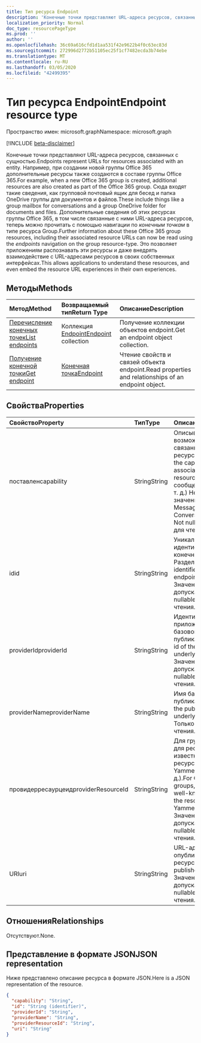 ```yaml
---
title: Тип ресурса Endpoint
description: 'Конечные точки представляют URL-адреса ресурсов, связанных с сущностью.  Например, при создании новой группы Office 365 дополнительные ресурсы также создаются в составе группы Office 365. Сюда входят такие сведения, как групповой почтовый ящик для бесед и папка OneDrive группы для документов и файлов. Дополнительные сведения об этих ресурсах группы Office 365, в том числе связанные с ними URL-адреса ресурсов, теперь можно прочитать с помощью навигации по *конечным точкам* в типе ресурса Group. Это позволяет приложениям распознавать эти ресурсы и даже внедрять взаимодействие с URL-адресами ресурсов в своих собственных интерфейсах. '
localization_priority: Normal
doc_type: resourcePageType
ms.prod: ''
author: ''
ms.openlocfilehash: 36c69a616cfd1d1aa531f42e9622b4f0c63ec83d
ms.sourcegitcommit: 272996d2772b51105ec25f1cf7482ecda3b74ebe
ms.translationtype: MT
ms.contentlocale: ru-RU
ms.lasthandoff: 03/05/2020
ms.locfileid: "42499395"
---
```

# <a name="endpoint-resource-type"></a><span data-ttu-id="eb973-107">Тип ресурса Endpoint</span><span class="sxs-lookup"><span data-stu-id="eb973-107">Endpoint resource type</span></span>

<span data-ttu-id="eb973-108">Пространство имен: microsoft.graph</span><span class="sxs-lookup"><span data-stu-id="eb973-108">Namespace: microsoft.graph</span></span>

[!INCLUDE [beta-disclaimer](../../includes/beta-disclaimer.md)]

<span data-ttu-id="eb973-109">Конечные точки представляют URL-адреса ресурсов, связанных с сущностью.</span><span class="sxs-lookup"><span data-stu-id="eb973-109">Endpoints represent URLs for resources associated with an entity.</span></span>  <span data-ttu-id="eb973-110">Например, при создании новой группы Office 365 дополнительные ресурсы также создаются в составе группы Office 365.</span><span class="sxs-lookup"><span data-stu-id="eb973-110">For example, when a new Office 365 group is created, additional resources are also created as part of the Office 365 group.</span></span> <span data-ttu-id="eb973-111">Сюда входят такие сведения, как групповой почтовый ящик для бесед и папка OneDrive группы для документов и файлов.</span><span class="sxs-lookup"><span data-stu-id="eb973-111">These include things like a group mailbox for conversations and a group OneDrive folder for documents and files.</span></span> <span data-ttu-id="eb973-112">Дополнительные сведения об этих ресурсах группы Office 365, в том числе связанные с ними URL-адреса ресурсов, теперь можно прочитать с помощью навигации по *конечным точкам* в типе ресурса Group.</span><span class="sxs-lookup"><span data-stu-id="eb973-112">Further information about these Office 365 group resources, including their associated resource URLs can now be read using the *endpoints* navigation on the group resource-type.</span></span> <span data-ttu-id="eb973-113">Это позволяет приложениям распознавать эти ресурсы и даже внедрять взаимодействие с URL-адресами ресурсов в своих собственных интерфейсах.</span><span class="sxs-lookup"><span data-stu-id="eb973-113">This allows applications to understand these resources, and even embed the resource URL experiences in their own experiences.</span></span> 

## <a name="methods"></a><span data-ttu-id="eb973-114">Методы</span><span class="sxs-lookup"><span data-stu-id="eb973-114">Methods</span></span>

| <span data-ttu-id="eb973-115">Метод</span><span class="sxs-lookup"><span data-stu-id="eb973-115">Method</span></span>           | <span data-ttu-id="eb973-116">Возвращаемый тип</span><span class="sxs-lookup"><span data-stu-id="eb973-116">Return Type</span></span>    |<span data-ttu-id="eb973-117">Описание</span><span class="sxs-lookup"><span data-stu-id="eb973-117">Description</span></span>|
|:---------------|:--------|:----------|
|[<span data-ttu-id="eb973-118">Перечисление конечных точек</span><span class="sxs-lookup"><span data-stu-id="eb973-118">List endpoints</span></span>](../api/group-list-endpoints.md) |<span data-ttu-id="eb973-119">Коллекция [Endpoint](endpoint.md)</span><span class="sxs-lookup"><span data-stu-id="eb973-119">[Endpoint](endpoint.md) collection</span></span>| <span data-ttu-id="eb973-120">Получение коллекции объектов endpoint.</span><span class="sxs-lookup"><span data-stu-id="eb973-120">Get an endpoint object collection.</span></span> |
|[<span data-ttu-id="eb973-121">Получение конечной точки</span><span class="sxs-lookup"><span data-stu-id="eb973-121">Get endpoint</span></span>](../api/endpoint-get.md) | [<span data-ttu-id="eb973-122">Конечная точка</span><span class="sxs-lookup"><span data-stu-id="eb973-122">Endpoint</span></span>](endpoint.md) |<span data-ttu-id="eb973-123">Чтение свойств и связей объекта endpoint.</span><span class="sxs-lookup"><span data-stu-id="eb973-123">Read properties and relationships of an endpoint object.</span></span>|

## <a name="properties"></a><span data-ttu-id="eb973-124">Свойства</span><span class="sxs-lookup"><span data-stu-id="eb973-124">Properties</span></span>
| <span data-ttu-id="eb973-125">Свойство</span><span class="sxs-lookup"><span data-stu-id="eb973-125">Property</span></span>     | <span data-ttu-id="eb973-126">Тип</span><span class="sxs-lookup"><span data-stu-id="eb973-126">Type</span></span>   |<span data-ttu-id="eb973-127">Описание</span><span class="sxs-lookup"><span data-stu-id="eb973-127">Description</span></span>|
|:---------------|:--------|:----------|
| <span data-ttu-id="eb973-128">поставлен</span><span class="sxs-lookup"><span data-stu-id="eb973-128">capability</span></span>     | <span data-ttu-id="eb973-129">String</span><span class="sxs-lookup"><span data-stu-id="eb973-129">String</span></span>  | <span data-ttu-id="eb973-130">Описывает возможность, связанную с этим ресурсом.</span><span class="sxs-lookup"><span data-stu-id="eb973-130">Describes the capability that is associated with this resource.</span></span> <span data-ttu-id="eb973-131">(например, сообщения, беседы и т. д.)  Не допускает значение null.</span><span class="sxs-lookup"><span data-stu-id="eb973-131">(e.g. Messages, Conversations, etc.)  Not nullable.</span></span> <span data-ttu-id="eb973-132">Только для чтения.</span><span class="sxs-lookup"><span data-stu-id="eb973-132">Read-only.</span></span> |
| <span data-ttu-id="eb973-133">id</span><span class="sxs-lookup"><span data-stu-id="eb973-133">id</span></span>             | <span data-ttu-id="eb973-134">String</span><span class="sxs-lookup"><span data-stu-id="eb973-134">String</span></span>  | <span data-ttu-id="eb973-135">Уникальный идентификатор для конечной точки; Разделе.</span><span class="sxs-lookup"><span data-stu-id="eb973-135">Unique identifier for the endpoint; Key.</span></span> <span data-ttu-id="eb973-136">Значение null не допускается.</span><span class="sxs-lookup"><span data-stu-id="eb973-136">Not nullable.</span></span> <span data-ttu-id="eb973-137">Только для чтения.</span><span class="sxs-lookup"><span data-stu-id="eb973-137">Read-only.</span></span>|
| <span data-ttu-id="eb973-138">providerId</span><span class="sxs-lookup"><span data-stu-id="eb973-138">providerId</span></span>     | <span data-ttu-id="eb973-139">String</span><span class="sxs-lookup"><span data-stu-id="eb973-139">String</span></span>  | <span data-ttu-id="eb973-140">Идентификатор приложения для базовой службы публикации.</span><span class="sxs-lookup"><span data-stu-id="eb973-140">Application id of the publishing underlying service.</span></span> <span data-ttu-id="eb973-141">Значение null не допускается.</span><span class="sxs-lookup"><span data-stu-id="eb973-141">Not nullable.</span></span> <span data-ttu-id="eb973-142">Только для чтения.</span><span class="sxs-lookup"><span data-stu-id="eb973-142">Read-only.</span></span>|
| <span data-ttu-id="eb973-143">providerName</span><span class="sxs-lookup"><span data-stu-id="eb973-143">providerName</span></span>   | <span data-ttu-id="eb973-144">String</span><span class="sxs-lookup"><span data-stu-id="eb973-144">String</span></span>  | <span data-ttu-id="eb973-145">Имя базовой службы публикации.</span><span class="sxs-lookup"><span data-stu-id="eb973-145">Name of the publishing underlying service.</span></span> <span data-ttu-id="eb973-146">Только для чтения.</span><span class="sxs-lookup"><span data-stu-id="eb973-146">Read-only.</span></span>|
| <span data-ttu-id="eb973-147">провидерресаурцеид</span><span class="sxs-lookup"><span data-stu-id="eb973-147">providerResourceId</span></span>|<span data-ttu-id="eb973-148">String</span><span class="sxs-lookup"><span data-stu-id="eb973-148">String</span></span>| <span data-ttu-id="eb973-149">Для групп Office 365 для ресурса задано известное имя ресурса (например, Yammer. Фидурл и т. д.).</span><span class="sxs-lookup"><span data-stu-id="eb973-149">For Office 365 groups, this is set to a well-known name for the resource (e.g. Yammer.FeedURL etc.).</span></span> <span data-ttu-id="eb973-150">Значение null не допускается.</span><span class="sxs-lookup"><span data-stu-id="eb973-150">Not nullable.</span></span> <span data-ttu-id="eb973-151">Только для чтения.</span><span class="sxs-lookup"><span data-stu-id="eb973-151">Read-only.</span></span>|
| <span data-ttu-id="eb973-152">URI</span><span class="sxs-lookup"><span data-stu-id="eb973-152">uri</span></span>            | <span data-ttu-id="eb973-153">String</span><span class="sxs-lookup"><span data-stu-id="eb973-153">String</span></span>  | <span data-ttu-id="eb973-154">URL-адрес опубликованного ресурса.</span><span class="sxs-lookup"><span data-stu-id="eb973-154">URL of the published resource.</span></span> <span data-ttu-id="eb973-155">Значение null не допускается.</span><span class="sxs-lookup"><span data-stu-id="eb973-155">Not nullable.</span></span> <span data-ttu-id="eb973-156">Только для чтения.</span><span class="sxs-lookup"><span data-stu-id="eb973-156">Read-only.</span></span>|

## <a name="relationships"></a><span data-ttu-id="eb973-157">Отношения</span><span class="sxs-lookup"><span data-stu-id="eb973-157">Relationships</span></span>

<span data-ttu-id="eb973-158">Отсутствуют.</span><span class="sxs-lookup"><span data-stu-id="eb973-158">None.</span></span>


## <a name="json-representation"></a><span data-ttu-id="eb973-159">Представление в формате JSON</span><span class="sxs-lookup"><span data-stu-id="eb973-159">JSON representation</span></span>
<span data-ttu-id="eb973-160">Ниже представлено описание ресурса в формате JSON.</span><span class="sxs-lookup"><span data-stu-id="eb973-160">Here is a JSON representation of the resource.</span></span>

<!-- {
  "blockType": "resource",
  "optionalProperties": [

  ],
  "@odata.type": "microsoft.graph.endpoint"
}-->

```json
{
  "capability": "String",
  "id": "String (identifier)",
  "providerId": "String",
  "providerName": "String",
  "providerResourceId": "String",
  "uri": "String"
}

```

<!-- uuid: 8fcb5dbc-d5aa-4681-8e31-b001d5168d79
2015-10-25 14:57:30 UTC -->
<!--
{
  "type": "#page.annotation",
  "description": "Endpoint resource",
  "keywords": "",
  "section": "documentation",
  "tocPath": "",
  "suppressions": []
}
-->
